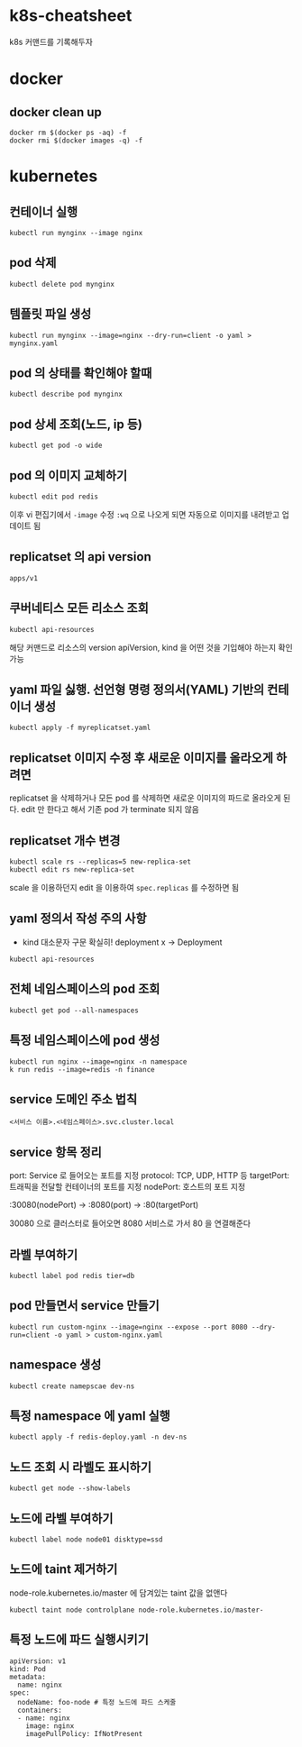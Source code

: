 # k8s-cheatsheet
k8s 커맨드를 기록해두자


# docker

## docker clean up
```
docker rm $(docker ps -aq) -f
docker rmi $(docker images -q) -f
```

# kubernetes

## 컨테이너 실행
```
kubectl run mynginx --image nginx
```

## pod 삭제
```
kubectl delete pod mynginx
```

## 템플릿 파일 생성
```
kubectl run mynginx --image=nginx --dry-run=client -o yaml > mynginx.yaml
```

## pod 의 상태를 확인해야 할때
```
kubectl describe pod mynginx
```

## pod 상세 조회(노드, ip 등)
```
kubectl get pod -o wide
```

## pod 의 이미지 교체하기
```
kubectl edit pod redis
```
이후 vi 편집기에서 `-image` 수정 `:wq` 으로 나오게 되면 자동으로 이미지를 내려받고 업데이트 됨

## replicatset 의 api version
```
apps/v1
```

## 쿠버네티스 모든 리소스 조회
```
kubectl api-resources
```
해당 커맨드로 리소스의 version apiVersion, kind 을 어떤 것을 기입해야 하는지 확인 가능

## yaml 파일 싫행. 선언형 명령 정의서(YAML) 기반의 컨테이너 생성
```
kubectl apply -f myreplicatset.yaml
```

## replicatset 이미지 수정 후 새로운 이미지를 올라오게 하려면
replicatset 을 삭제하거나 모든 pod 를 삭제하면 새로운 이미지의 파드로 올라오게 된다. edit 만 한다고 해서 기존 pod 가 terminate 되지 않음

## replicatset 개수 변경
```
kubectl scale rs --replicas=5 new-replica-set
kubectl edit rs new-replica-set
```
scale 을 이용하던지 edit 을 이용하여 `spec.replicas` 를 수정하면 됨

## yaml 정의서 작성 주의 사항
- kind 대소문자 구문 확실히! deployment x -> Deployment
```
kubectl api-resources
```

## 전체 네임스페이스의 pod 조회
```
kubectl get pod --all-namespaces
```

## 특정 네임스페이스에 pod 생성
```
kubectl run nginx --image=nginx -n namespace
k run redis --image=redis -n finance
```

## service 도메인 주소 법칙
`<서비스 이름>.<네임스페이스>.svc.cluster.local`

## service 항목 정리
port: Service 로 들어오는 포트를 지정
protocol: TCP, UDP, HTTP 등
targetPort: 트래픽을 전달할 컨테이너의 포트를 지정
nodePort: 호스트의 포트 지정

:30080(nodePort) -> :8080(port) -> :80(targetPort)

30080 으로 클러스터로 들어오면 8080 서비스로 가서 80 을 연결해준다

## 라벨 부여하기
```
kubectl label pod redis tier=db
```

## pod 만들면서 service 만들기
```
kubectl run custom-nginx --image=nginx --expose --port 8080 --dry-run=client -o yaml > custom-nginx.yaml
```

## namespace 생성
```
kubectl create namepscae dev-ns
```

## 특정 namespace 에 yaml 실행
```
kubectl apply -f redis-deploy.yaml -n dev-ns
```

## 노드 조회 시 라벨도 표시하기
```
kubectl get node --show-labels
```

## 노드에 라벨 부여하기
```
kubectl label node node01 disktype=ssd
```

## 노드에 taint 제거하기
node-role.kubernetes.io/master 에 담겨있는 taint 값을 없앤다
```
kubectl taint node controlplane node-role.kubernetes.io/master-
```

## 특정 노드에 파드 실행시키기
```
apiVersion: v1
kind: Pod
metadata:
  name: nginx
spec:
  nodeName: foo-node # 특정 노드에 파드 스케줄
  containers:
  - name: nginx
    image: nginx
    imagePullPolicy: IfNotPresent
```